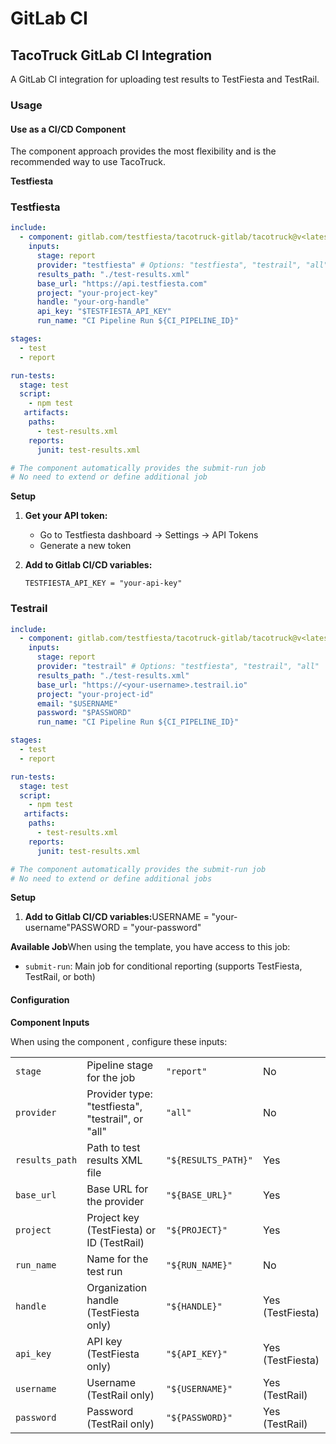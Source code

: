 # GitLab CI

## TacoTruck GitLab CI Integration

A GitLab CI integration for uploading test results to TestFiesta and TestRail.&#x20;

### Usage <a href="#user-content-usage" id="user-content-usage"></a>

#### Use as a CI/CD Component <a href="#user-content-option-1-use-as-a-cicd-component-recommended" id="user-content-option-1-use-as-a-cicd-component-recommended"></a>

The component approach provides the most flexibility and is the recommended way to use TacoTruck.

**Testfiesta**&#x20;

### Testfiesta

```yaml
include:
  - component: gitlab.com/testfiesta/tacotruck-gitlab/tacotruck@v<latest version>
    inputs:
      stage: report
      provider: "testfiesta" # Options: "testfiesta", "testrail", "all"
      results_path: "./test-results.xml"
      base_url: "https://api.testfiesta.com"
      project: "your-project-key"
      handle: "your-org-handle"
      api_key: "$TESTFIESTA_API_KEY"
      run_name: "CI Pipeline Run ${CI_PIPELINE_ID}"

stages:
  - test
  - report

run-tests:
  stage: test
  script:
    - npm test
   artifacts:
    paths:
      - test-results.xml
    reports:
      junit: test-results.xml

# The component automatically provides the submit-run job
# No need to extend or define additional job
```

**Setup**

1. **Get your API token:**
   * Go to Testfiesta dashboard → Settings → API Tokens
   * Generate a new token
2.  **Add to Gitlab CI/CD variables:**

    ```
    TESTFIESTA_API_KEY = "your-api-key" 
    ```

### Testrail

```yaml
include:
  - component: gitlab.com/testfiesta/tacotruck-gitlab/tacotruck@v<latest version>
    inputs:
      stage: report
      provider: "testrail" # Options: "testfiesta", "testrail", "all"
      results_path: "./test-results.xml"
      base_url: "https://<your-username>.testrail.io"
      project: "your-project-id"
      email: "$USERNAME"
      password: "$PASSWORD"
      run_name: "CI Pipeline Run ${CI_PIPELINE_ID}"

stages:
  - test
  - report

run-tests:
  stage: test
  script:
    - npm test
   artifacts:
    paths:
      - test-results.xml
    reports:
      junit: test-results.xml

# The component automatically provides the submit-run job
# No need to extend or define additional jobs
```

**Setup**

1. **Add to Gitlab CI/CD variables:**&#x55;SERNAME = "your-username"PASSWORD = "your-password"

**Available Job**When using the template, you have access to this job:

* `submit-run`: Main job for conditional reporting (supports TestFiesta, TestRail, or both)

#### Configuration <a href="#user-content-configuration" id="user-content-configuration"></a>

**Component Inputs**

When using the component , configure these inputs:

|                |                                                   |                     |                  |
| -------------- | ------------------------------------------------- | ------------------- | ---------------- |
| `stage`        | Pipeline stage for the job                        | `"report"`          | No               |
| `provider`     | Provider type: "testfiesta", "testrail", or "all" | `"all"`             | No               |
| `results_path` | Path to test results XML file                     | `"${RESULTS_PATH}"` | Yes              |
| `base_url`     | Base URL for the provider                         | `"${BASE_URL}"`     | Yes              |
| `project`      | Project key (TestFiesta) or ID (TestRail)         | `"${PROJECT}"`      | Yes              |
| `run_name`     | Name for the test run                             | `"${RUN_NAME}"`     | No               |
| `handle`       | Organization handle (TestFiesta only)             | `"${HANDLE}"`       | Yes (TestFiesta) |
| `api_key`      | API key (TestFiesta only)                         | `"${API_KEY}"`      | Yes (TestFiesta) |
| `username`     | Username (TestRail only)                          | `"${USERNAME}"`     | Yes (TestRail)   |
| `password`     | Password (TestRail only)                          | `"${PASSWORD}"`     | Yes (TestRail)   |
